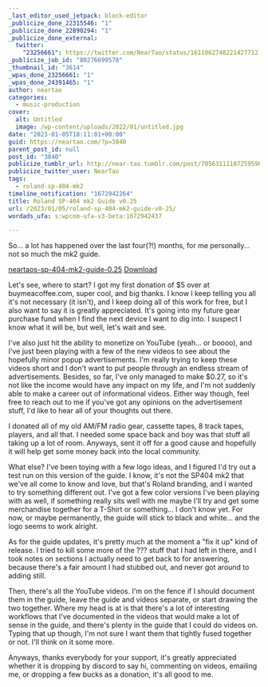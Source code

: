 ```yaml
---
_last_editor_used_jetpack: block-editor
_publicize_done_22315546: "1"
_publicize_done_22890294: "1"
_publicize_done_external:
  twitter:
    "23256661": https://twitter.com/NearTao/status/1611062748221427712
_publicize_job_id: "80276699578"
_thumbnail_id: "3614"
_wpas_done_23256661: "1"
_wpas_done_24391465: "1"
author: neartao
categories:
  - music-production
cover:
  alt: Untitled
  image: /wp-content/uploads/2022/01/untitled.jpg
date: "2023-01-05T18:11:01+00:00"
guid: https://neartao.com/?p=3840
parent_post_id: null
post_id: "3840"
publicize_tumblr_url: http://near-tao.tumblr.com/post/705631111072595968
publicize_twitter_user: NearTao
tags:
  - roland-sp-404-mk2
timeline_notification: "1672942264"
title: Roland SP-404 mk2 Guide v0.25
url: /2023/01/05/roland-sp-404-mk2-guide-v0-25/
wordads_ufa: s:wpcom-ufa-v3-beta:1672942437

---
```

So... a lot has happened over the last four(?!) months, for me personally... not so much the mk2 guide.

[neartaos-sp-404-mk2-guide-0.25](/wp-content/uploads/2023/01/neartaos-sp-404-mk2-guide-0.25.pdf) [Download](/wp-content/uploads/2023/01/neartaos-sp-404-mk2-guide-0.25.pdf)

Let's see, where to start? I got my first donation of $5 over at buymeacoffee.com, super cool, and big thanks. I know I keep telling you all it's not necessary (it isn't), and I keep doing all of this work for free, but I also want to say it is greatly appreciated. It's going into my future gear purchase fund when I find the next device I want to dig into. I suspect I know what it will be, but well, let's wait and see.

I've also just hit the ability to monetize on YouTube (yeah... or boooo), and I've just been playing with a few of the new videos to see about the hopefully minor popup advertisements. I'm really trying to keep these videos short and I don't want to put people through an endless stream of advertisements. Besides, so far, I've only managed to make $0.27, so it's not like the income would have any impact on my life, and I'm not suddenly able to make a career out of informational videos. Either way though, feel free to reach out to me if you've got any opinions on the advertisement stuff, I'd like to hear all of your thoughts out there.

I donated all of my old AM/FM radio gear, cassette tapes, 8 track tapes, players, and all that. I needed some space back and boy was that stuff all taking up a lot of room. Anyways, sent it off for a good cause and hopefully it will help get some money back into the local community.

What else? I've been toying with a few logo ideas, and I figured I'd try out a test run on this version of the guide. I know, it's not the SP404 mk2 that we've all come to know and love, but that's Roland branding, and I wanted to try something different out. I've got a few color versions I've been playing with as well, if something really sits well with me maybe I'll try and get some merchandise together for a T-Shirt or something... I don't know yet. For now, or maybe permanently, the guide will stick to black and white... and the logo seems to work alright.

As for the guide updates, it's pretty much at the moment a "fix it up" kind of release. I tried to kill some more of the ??? stuff that I had left in there, and I took notes on sections I actually need to get back to for answering, because there's a fair amount I had stubbed out, and never got around to adding still.

Then, there's all the YouTube videos. I'm on the fence if I should document them in the guide, leave the guide and videos separate, or start drawing the two together. Where my head is at is that there's a lot of interesting workflows that I've documented in the videos that would make a lot of sense in the guide, and there's plenty in the guide that I could do videos on. Typing that up though, I'm not sure I want them that tightly fused together or not. I'll think on it some more.

Anyways, thanks everybody for your support, it's greatly appreciated whether it is dropping by discord to say hi, commenting on videos, emailing me, or dropping a few bucks as a donation, it's all good to me.
